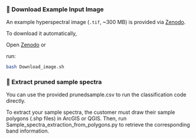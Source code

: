 ### 🔽 Download Example Input Image

An example hyperspectral image (`.tif`, ~300 MB) is provided via [Zenodo](https://zenodo.org/records/15237072).

To download it automatically, 

Open [Zenodo](https://zenodo.org/records/15237072) or

run:

```bash
bash Download_image.sh
```

### 🔽 Extract pruned sample spectra

You can use the provided prunedsample.csv to run the classification code directly.

To extract your sample spectra, the customer must draw their sample polygons (.shp files) in ArcGIS or QGIS. Then, run Sample_spectra_extraction_from_polygons.py to retrieve the corresponding band information. 
